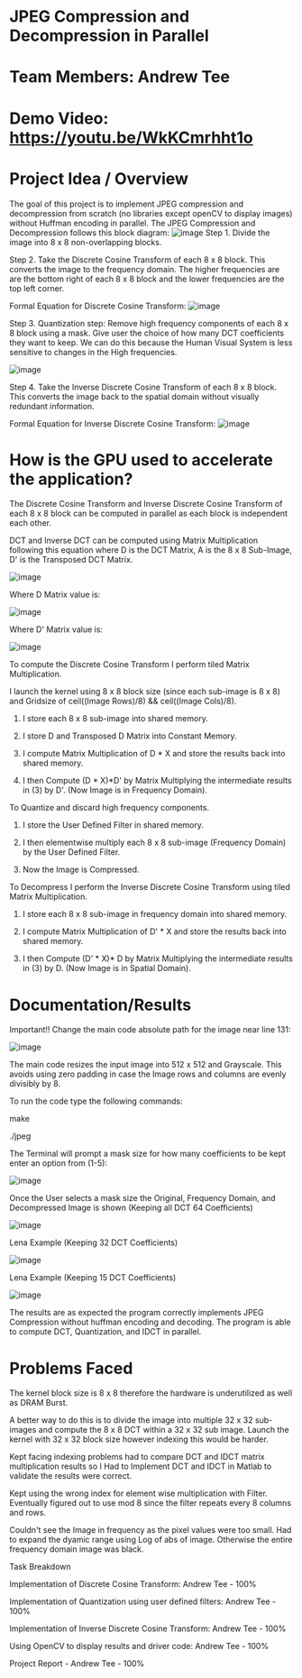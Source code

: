 # JPEG Compression and Decompression in Parallel
# Team Members: Andrew Tee
# Demo Video: https://youtu.be/WkKCmrhht1o
# Project Idea / Overview
The goal of this project is to implement JPEG compression and decompression from scratch (no libraries except openCV to display images) without Huffman encoding in parallel. 
The JPEG Compression and Decompression follows this block diagram:
![image](https://github.com/atee001/CUDA_JPEG/assets/80326381/84dfd51c-5b03-4227-b622-96c7b590df3e)
Step 1. Divide the image into 8 x 8 non-overlapping blocks.  

Step 2. Take the Discrete Cosine Transform of each 8 x 8 block. This converts the image to the frequency domain. 
The higher frequencies are are the bottom right of each 8 x 8 block and the lower frequencies are the top left corner. 

Formal Equation for Discrete Cosine Transform:
![image](https://github.com/atee001/CUDA_JPEG/assets/80326381/2268004f-1bbd-4264-9f60-893573a43d52)

Step 3. Quantization step: Remove high frequency components of each 8 x 8 block using a mask. Give user the choice of how many DCT coefficients they want to keep.
We can do this because the Human Visual System is less sensitive to changes in the High frequencies. 

![image](https://github.com/atee001/CUDA_JPEG/assets/80326381/474044e6-9a72-439b-ab65-a90c514b10b3)

Step 4. Take the Inverse Discrete Cosine Transform of each 8 x 8 block. This converts the image back to the spatial domain without visually redundant information.

Formal Equation for Inverse Discrete Cosine Transform:
![image](https://github.com/atee001/CUDA_JPEG/assets/80326381/762603ba-e06a-4c15-8678-add4157c341f)

# How is the GPU used to accelerate the application?

The Discrete Cosine Transform and Inverse Discrete Cosine Transform of each 8 x 8 block can be computed in parallel as each block is independent each other.

DCT and Inverse DCT can be computed using Matrix Multiplication following this equation where D is the DCT Matrix, A is the 8 x 8 Sub-Image, D' is the Transposed DCT Matrix.

![image](https://github.com/atee001/CUDA_JPEG/assets/80326381/341f5d99-9973-4022-8dc3-a8e4c40e6cad)

Where D Matrix value is:

![image](https://github.com/atee001/CUDA_JPEG/assets/80326381/154f340b-8a6e-4b5e-83f4-507fec5f8777)

Where D' Matrix value is:

![image](https://github.com/atee001/CUDA_JPEG/assets/80326381/07a0d672-080e-469a-9cb7-772dcebdf7ef)

To compute the Discrete Cosine Transform I perform tiled Matrix Multiplication.

I launch the kernel using 8 x 8 block size (since each sub-image is 8 x 8) and Gridsize of ceil((Image Rows)/8) && ceil((Image Cols)/8). 

1. I store each 8 x 8 sub-image into shared memory.

2. I store D and Transposed D Matrix into Constant Memory. 

3. I compute Matrix Multiplication of D * X and store the results back into shared memory.

4. I then Compute (D * X)*D' by Matrix Multiplying the intermediate results in (3) by D'. (Now Image is in Frequency Domain).

To Quantize and discard high frequency components.

1. I store the User Defined Filter in shared memory. 

2. I then elementwise multiply each 8 x 8 sub-image (Frequency Domain) by the User Defined Filter. 

3. Now the Image is Compressed.

To Decompress I perform the Inverse Discrete Cosine Transform using tiled Matrix Multiplication. 

1. I store each 8 x 8 sub-image in frequency domain into shared memory.

2. I compute Matrix Multiplication of D' * X and store the results back into shared memory.

3. I then Compute (D' * X)* D by Matrix Multiplying the intermediate results in (3) by D. (Now Image is in Spatial Domain).

# Documentation/Results

Important!! Change the main code absolute path for the image near line 131:

![image](https://github.com/atee001/CUDA_JPEG/assets/80326381/39a0298d-a493-479d-8467-756cb2daa270)

The main code resizes the input image into 512 x 512 and Grayscale. This avoids using zero padding in case the Image rows and columns are evenly divisibly by 8. 

To run the code type the following commands:

make

./jpeg

The Terminal will prompt a mask size for how many coefficients to be kept enter an option from (1-5):

![image](https://github.com/atee001/CUDA_JPEG/assets/80326381/eeece8bf-ae73-4220-98ed-5aa5c4953335)

Once the User selects a mask size the Original, Frequency Domain, and Decompressed Image is shown (Keeping all DCT 64 Coefficients)

![image](https://github.com/atee001/CUDA_JPEG/assets/80326381/5ffbfe24-66f5-4dbc-82f4-e288f5bf3529)

Lena Example (Keeping 32 DCT Coefficients)

![image](https://github.com/atee001/CUDA_JPEG/assets/80326381/9e854a0a-5ddd-496f-8735-1d9ab677cdd2)

Lena Example (Keeping 15 DCT Coefficients)

![image](https://github.com/atee001/CUDA_JPEG/assets/80326381/d90ce593-d79a-4f99-9af5-798458c3749c)

The results are as expected the program correctly implements JPEG Compression without huffman encoding and decoding. The program is able to compute DCT, Quantization, and IDCT in parallel. 

# Problems Faced

The kernel block size is 8 x 8 therefore the hardware is underutilized as well as DRAM Burst. 

A better way to do this is to divide the image into multiple 32 x 32 sub-images and compute the 8 x 8 DCT within a 32 x 32 sub image. Launch the kernel with 32 x 32 block size however indexing this would be harder.

Kept facing indexing problems had to compare DCT and IDCT matrix multiplication results so I Had to Implement DCT and IDCT in Matlab to validate the results were correct. 

Kept using the wrong index for element wise multiplication with Filter. Eventually figured out to use mod 8 since the filter repeats every 8 columns and rows. 

Couldn't see the Image in frequency as the pixel values were too small. Had to expand the dyamic range using Log of abs of image. Otherwise the entire frequency domain image was black. 

Task	Breakdown

Implementation of Discrete Cosine Transform: Andrew Tee - 100%

Implementation of Quantization using user defined filters: Andrew Tee - 100%

Implementation of Inverse Discrete Cosine Transform: Andrew Tee - 100%

Using OpenCV to display results and driver code: Andrew Tee - 100%

Project Report - Andrew Tee - 100%









